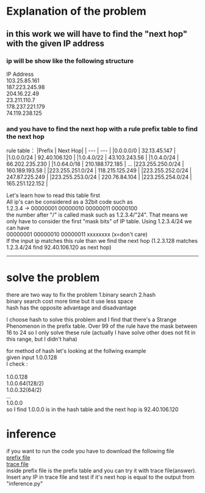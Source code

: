 # Explanation of the problem
## in this work we will have to find the "next hop" with the given IP address
### ip will be show like the following structure

IP Address      
103.25.85.161      
187.223.245.98       
204.16.22.49        
23.211.110.7       
178.237.221.179    
74.119.238.125      

### and you have to find the next hop with a rule prefix table to find the next hop
rule table：
|Prefix        |       Next Hop|
| --- | --- |
|0.0.0.0/0      |      32.13.45.147 |
|1.0.0.0/24     |      92.40.106.120 |
|1.0.4.0/22      |     43.103.243.56 |
|1.0.4.0/24      |     66.202.235.230 |
|1.0.64.0/18      |    210.188.172.185 |
...
|223.255.250.0/24  |   160.189.193.58 |
|223.255.251.0/24  |   118.215.125.249 |
|223.255.252.0/24   |  247.87.225.249 |
|223.255.253.0/24   |  220.76.84.104 |
|223.255.254.0/24   |  165.251.122.152 |

Let's learn how to read this table first</br>
All ip's can be considered as a 32bit code such as </br>
1.2.3.4 -> 00000001 00000010 00000011 00000100</br>
the number after "/" is called mask such as 1.2.3.4/"24". That means we only have to consider the first "mask bits" of IP table. Using 1.2.3.4/24 we can have</br>
00000001 00000010 00000011 xxxxxxxx (x=don't care)</br>
If the input ip matches this rule than we find the next hop (1.2.3.128 matches 1.2.3.4/24 find 92.40.106.120 as next hop)</br>

---

# solve the problem 
there are two way to fix the problem 1.binary search 2.hash</br>
binary search cost more time but it use less space</br>
hash has the opposite advantage and disadvantage</br>

I choose hash to solve this problem and I find that there's a Strange Phenomenon in the prefix table. Over 99 of the rule have the mask between 16 to 24 so I only solve these rule (actually I have solve other does not fit in this range, but I didn't haha) </br>

for method of hash let's looking at the follwing example</br>
given input 1.0.0.128</br>
I check :</br></br>
1.0.0.128</br>
1.0.0.64(128/2)</br>
1.0.0.32(64/2)</br>
...</br>
1.0.0.0</br>
so I find 1.0.0.0 is in the hash table and the next hop is 92.40.106.120</br>

# inference
if you want to run the code you have to download the following file</br>
[prefix file](https://drive.google.com/file/d/1gmu6AkGuIDF0V27t8sfDxx1abGtkgpa3/view?usp=sharing)</br>
[trace file](https://drive.google.com/file/d/1GOHjsDsryoj0CR6dMlOmOo4Med7nt4qd/view?usp=sharing)</br>
inside prefix file is the prefix table and you can try it with trace file(answer). Insert any IP in trace file and test if it's next hop is equal to the output from "inference.py"
